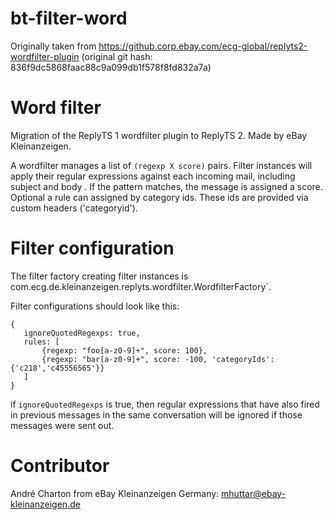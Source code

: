 # bt-filter-word

Originally taken from https://github.corp.ebay.com/ecg-global/replyts2-wordfilter-plugin
(original git hash: 836f9dc5868faac88c9a099db1f578f8fd832a7a)

# Word filter

Migration of the ReplyTS 1 wordfilter plugin to ReplyTS 2. Made by eBay Kleinanzeigen.

A wordfilter manages a list of `(regexp X score)` pairs. Filter instances will apply their regular expressions against
each incoming mail, including subject and body . If the pattern matches, the message is assigned a score. Optional a rule can assigned by category ids. These ids are provided via custom headers ('categoryid').

# Filter configuration

The filter factory creating filter instances is com.ecg.de.kleinanzeigen.replyts.wordfilter.WordfilterFactory`.

Filter configurations should look like this:
 ```
 {
    ignoreQuotedRegexps: true,
    rules: [
        {regexp: "foo[a-z0-9]+", score: 100},
        {regexp: "bar[a-z0-9]+", score: -100, 'categoryIds': {'c218','c45556565'}}
    ]
 }
 ```

 if `ignoreQuotedRegexps` is true, then regular expressions that have also fired in previous messages in the same conversation will be ignored if those messages were sent out.



# Contributor

André Charton from eBay Kleinanzeigen Germany: mhuttar@ebay-kleinanzeigen.de
